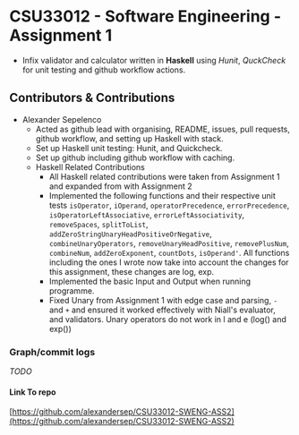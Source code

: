# CSU33012 - Software Engineering - Assignment 1
* Infix validator and calculator written in **Haskell** using *Hunit*, *QuckCheck* 
  for unit testing and github workflow actions.

## Contributors & Contributions
* Alexander Sepelenco
    - Acted as github lead with organising, README, issues, pull requests, 
      github workflow, and setting up Haskell with stack.
    - Set up Haskell unit testing: Hunit, and Quickcheck.
    - Set up github including github workflow with caching.
    * Haskell Related Contributions
        - All Haskell related contributions were taken from Assignment 1
          and expanded from with Assignment 2
        - Implemented the following functions and their respective unit tests
          `isOperator`, `iOperand`, `operatorPrecedence`, `errorPrecedence`,
          `isOperatorLeftAssociative`, `errorLeftAssociativity`, `removeSpaces`,
          `splitToList`, `addZeroStringUnaryHeadPositiveOrNegative`,
          `combineUnaryOperators`, `removeUnaryHeadPositive`, `removePlusNum`,
          `combineNum`, `addZeroExponent`, `countDots`, `isOperand'`. All functions including the ones I wrote
          now take into account the changes for this assignment, these changes are 
          log, exp.
        - Implemented the basic Input and Output when running programme. 
        - Fixed Unary from Assignment 1 with edge case and 
          parsing, `-` and `+` and ensured it worked effectively
          with Niall's evaluator, and validators. Unary operators do not work in l and e (log() and exp())

### Graph/commit logs
*TODO*

#### Link To repo
[https://github.com/alexandersep/CSU33012-SWENG-ASS2](https://github.com/alexandersep/CSU33012-SWENG-ASS2) 
